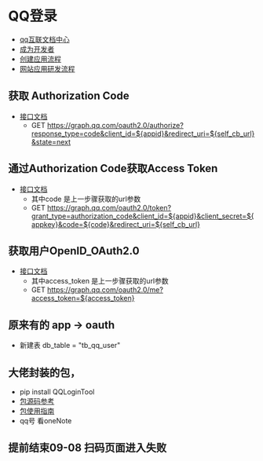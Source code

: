 # QQ登录
- [qq互联文档中心](https://wiki.connect.qq.com/)
- [成为开发者](https://wiki.connect.qq.com/%e6%88%90%e4%b8%ba%e5%bc%80%e5%8f%91%e8%80%85)
- [创建应用流程](https://wiki.connect.qq.com/__trashed-2)
- [网站应用研发流程](https://wiki.connect.qq.com/%e5%87%86%e5%a4%87%e5%b7%a5%e4%bd%9c_oauth2-0)

## 获取 Authorization Code
- [接口文档](https://wiki.connect.qq.com/%e4%bd%bf%e7%94%a8authorization_code%e8%8e%b7%e5%8f%96access_token)
  + GET https://graph.qq.com/oauth2.0/authorize?response_type=code&client_id=${appid}&redirect_uri=${self_cb_url}&state=next

## 通过Authorization Code获取Access Token
- [接口文档](https://wiki.connect.qq.com/%e4%bd%bf%e7%94%a8authorization_code%e8%8e%b7%e5%8f%96access_token)
  + 其中code 是上一步骤获取的url参数
  + GET https://graph.qq.com/oauth2.0/token?grant_type=authorization_code&client_id=${appid}&client_secret=${appkey}&code=${code}&redirect_uri=${self_cb_url}

## 获取用户OpenID_OAuth2.0
- [接口文档](https://wiki.connect.qq.com/%e8%8e%b7%e5%8f%96%e7%94%a8%e6%88%b7openid_oauth2-0)
  + 其中access_token 是上一步骤获取的url参数
  + GET https://graph.qq.com/oauth2.0/me?access_token=${access_token}
  
## 原来有的 app -> oauth
- 新建表 db_table = "tb_qq_user"

## 大佬封装的包，
- pip install QQLoginTool
- [包源码参考](https://github.com/AugustHub/QQLogin/blob/master/QQLoginTool/QQtool.py)
- [包使用指南](https://blog.csdn.net/yanghao8866/article/details/108206445)
- qq号 看oneNote

## 提前结束09-08 扫码页面进入失败
